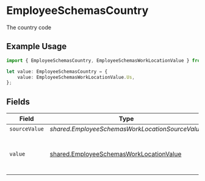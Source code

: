 # EmployeeSchemasCountry

The country code

## Example Usage

```typescript
import { EmployeeSchemasCountry, EmployeeSchemasWorkLocationValue } from "@stackone/stackone-client-ts/sdk/models/shared";

let value: EmployeeSchemasCountry = {
    value: EmployeeSchemasWorkLocationValue.Us,
};
```

## Fields

| Field                                                                                                     | Type                                                                                                      | Required                                                                                                  | Description                                                                                               | Example                                                                                                   |
| --------------------------------------------------------------------------------------------------------- | --------------------------------------------------------------------------------------------------------- | --------------------------------------------------------------------------------------------------------- | --------------------------------------------------------------------------------------------------------- | --------------------------------------------------------------------------------------------------------- |
| `sourceValue`                                                                                             | *shared.EmployeeSchemasWorkLocationSourceValue*                                                           | :heavy_minus_sign:                                                                                        | N/A                                                                                                       |                                                                                                           |
| `value`                                                                                                   | [shared.EmployeeSchemasWorkLocationValue](../../../sdk/models/shared/employeeschemasworklocationvalue.md) | :heavy_minus_sign:                                                                                        | The ISO3166-1 Alpha2 Code of the Country                                                                  | US                                                                                                        |